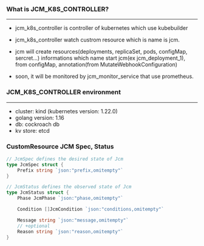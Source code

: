 ### What is JCM_K8S_CONTROLLER?

---

- jcm_k8s_controller is controller of kubernetes which use kubebuilder

- jcm_k8s_controller watch custrom resource which is name is jcm.

- jcm will create resources(deployments, replicaSet, pods, configMap, sercret...) informations which name start jcm(ex jcm_deployment_1),
  from configMap, annotation(from MutateWebhookConfiguration)
  
- soon, it will be monitored by jcm_monitor_service that use prometheus.
### JCM_K8S_CONTROLLER environment
---

- cluster: kind (kubernetes version: 1.22.0)
- golang version: 1.16
- db: cockroach db
- kv store: etcd


### CustomResource JCM Spec, Status

```go
// JcmSpec defines the desired state of Jcm
type JcmSpec struct {
	Prefix string `json:"prefix,omitempty"`
}

// JcmStatus defines the observed state of Jcm
type JcmStatus struct {
	Phase JcmPhase `json:"phase,omitempty"`

	Condition []JcmCondition `json:"conditions,omitempty"`

	Message string `json:"message,omitempty"`
	// +optional
	Reason string `json:"reason,omitempty"`
}

```
